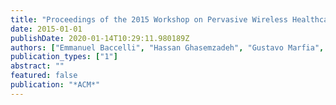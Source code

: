 ```yaml
---
title: "Proceedings of the 2015 Workshop on Pervasive Wireless Healthcare, MobileHealth@MobiHoc 2015, Hangzhou, China, June 22, 2015"
date: 2015-01-01
publishDate: 2020-01-14T10:29:11.980189Z
authors: ["Emmanuel Baccelli", "Hassan Ghasemzadeh", "Gustavo Marfia", "Krishna Kumar Venkatasubramanian"]
publication_types: ["1"]
abstract: ""
featured: false
publication: "*ACM*"
---
```


